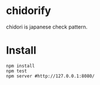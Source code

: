 # chidorify

chidori is japanese check pattern.

# Install

```
npm install
npm test
npm server #http://127.0.0.1:8080/
```
